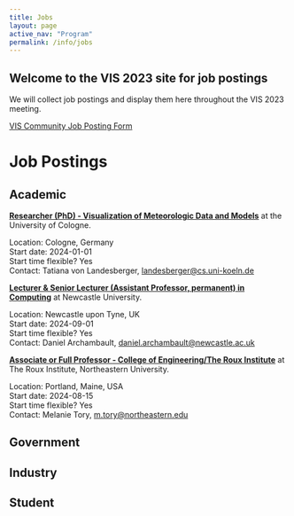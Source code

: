 ```yaml
---
title: Jobs
layout: page
active_nav: "Program"
permalink: /info/jobs
---
```


## Welcome to the VIS 2023 site for job postings

We will collect job postings and display them here throughout the VIS 2023 meeting. 

[VIS Community Job Posting Form](https://forms.gle/zfj1QrHCXNQfRQP99)

<!--
To submit a posting, please click "Submit Posting" in the site menu. Postings will be updated daily on this page. 

For more information about the Job Fair Meetup (TBD) please visit "Job Fair Meetup" in the site menu.

Questions? Contact the Community Committee (Alfie Abdul-Rahman, Qing Chen, and Bon Adriel Aseniero) at community@ieeevis.org. 
-->

# Job Postings

## Academic
[**Researcher (PhD) - Visualization of Meteorologic Data and Models**](https://visva.cs.uni-koeln.de/) at the University of Cologne.

Location: Cologne, Germany  
Start date: 2024-01-01  
Start time flexible? Yes  
Contact: Tatiana von Landesberger, landesberger@cs.uni-koeln.de  

[**Lecturer & Senior Lecturer (Assistant Professor,  permanent) in Computing**](https://jobs.ncl.ac.uk/job/Newcastle-Lecturer-&-Senior-Lecturer-in-Computing/974251101/) at Newcastle University.

Location: Newcastle upon Tyne, UK   
Start date: 2024-09-01  
Start time flexible? Yes  
Contact: Daniel Archambault, daniel.archambault@newcastle.ac.uk

[**Associate or Full Professor - College of Engineering/The Roux Institute**](https://northeastern.wd1.myworkdayjobs.com/en-US/careers/details/Associate-or-Full-Professor---College-of-Engineering-The-Roux-Institute_R119942) at The Roux Institute, Northeastern University.

Location: Portland, Maine, USA   
Start date: 2024-08-15    
Start time flexible? Yes  
Contact: Melanie Tory, m.tory@northeastern.edu

## Government




## Industry



## Student



